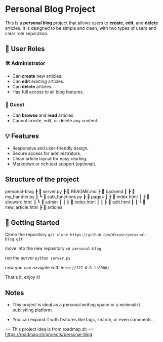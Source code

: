 # Personal Blog Project

This is a **personal blog** project that allows users to **create**, **edit**, and **delete** articles. It is designed to be simple and clean, with two types of users and clear role separation.

## 🔐 User Roles

### 🛠️ Administrator
- Can **create** new articles.
- Can **edit** existing articles.
- Can **delete** articles.
- Has full access to all blog features.

### 👤 Guest
- Can **browse** and **read** articles.
- Cannot create, edit, or delete any content.

## 💡 Features

- Responsive and user-friendly design.
- Secure access for administrators.
- Clean article layout for easy reading.
- Markdown or rich text support (optional).

## Structure of the project
personal-blog 
┣ 📄 server.py 
┣ 📄 README.md 
┣ 📂 backend 
┃ ┣ 📄 my_handler.py 
┃ ┗ 📄 sub_functions.py 
┣ 📂 pages 
┃ ┣ 📄 index.html 
┃ ┣ 📄 showsrc.html 
┃ ┗ 📂 admin 
┃ ┃ ┣ 📄 index.html 
┃ ┃ ┣ 📄 edit.html 
┃ ┃ ┗ 📄 new_article.html 
┣ 📂 articles

## 🚀 Getting Started
Clone the repository
`git clone https://github.com/dhxusr/personal-blog.git`

move into the new repository
`cd personal-blog`

run the server
`python server.py`

now you can navigate with
`http://127.0.0.1:8000/`

That's it. enjoy it!

## Notes
- This project is ideal as a personal writing space or a minimalist publishing platform.

- You can expand it with features like tags, search, or even comments.


== This project idea is from roadmap.sh ==
https://roadmap.sh/projects/personal-blog
